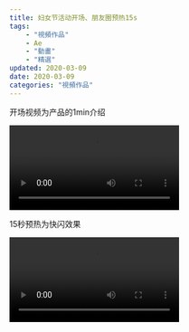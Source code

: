 ```yaml
---
title: 妇女节活动开场、朋友圈预热15s
tags: 
    - "視頻作品"
    - Ae
    - "動畫"
    - "精選"
updated: 2020-03-09
date: 2020-03-09
categories: "視頻作品"
---
```


>

开场视频为产品的1min介绍

<video src="/asset/videos/GEb-1min6.4_1_1.mp4" controls="controls">
您的浏览器不支持 video 标签。
</video>

15秒预热为快闪效果

<video src="/asset/videos/GEb-主合成_71_1.mp4" controls="controls">
您的浏览器不支持 video 标签。
</video>